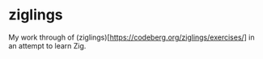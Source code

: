 # ziglings

My work through of (ziglings)[https://codeberg.org/ziglings/exercises/] in an attempt to learn Zig.
